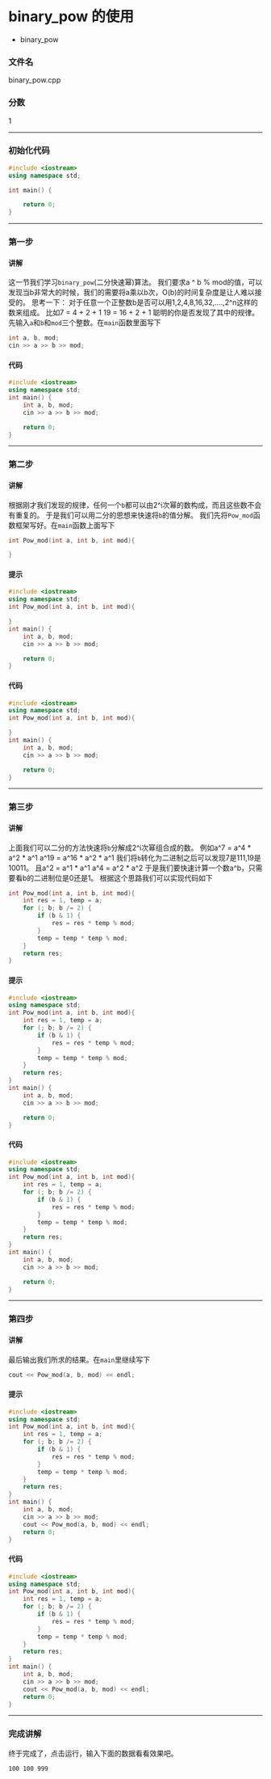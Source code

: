 # binary_pow 的使用
- binary_pow

### 文件名
binary_pow.cpp

### 分数
1

---
### 初始化代码
```c++
#include <iostream>
using namespace std;

int main() {

    return 0;
}
```

---
### 第一步
#### 讲解
这一节我们学习`binary_pow`(二分快速幂)算法。
我们要求a ^ b % mod的值，可以发现当b非常大的时候，我们的需要将a乘以b次，O(b)的时间复杂度是让人难以接受的。
思考一下：
对于任意一个正整数b是否可以用1,2,4,8,16,32,....,2^n这样的数来组成。
比如7 = 4 + 2 + 1
19 = 16 + 2 + 1
聪明的你是否发现了其中的规律。
先输入`a`和`b`和`mod`三个整数。在`main`函数里面写下
```c++
int a, b, mod;
cin >> a >> b >> mod;
```

#### 代码
```c++
#include <iostream>
using namespace std;
int main() {
    int a, b, mod;
    cin >> a >> b >> mod;

    return 0;
}
```

---
### 第二步
#### 讲解
根据刚才我们发现的规律，任何一个`b`都可以由2^i次幂的数构成，而且这些数不会有重复的。
于是我们可以用二分的思想来快速将`b`的值分解。
我们先将`Pow_mod`函数框架写好。在`main`函数上面写下
```c++
int Pow_mod(int a, int b, int mod){

}
```

#### 提示
```c++
#include <iostream>
using namespace std;
int Pow_mod(int a, int b, int mod){

}
int main() {
    int a, b, mod;
    cin >> a >> b >> mod;

    return 0;
}
```

#### 代码
```c++
#include <iostream>
using namespace std;
int Pow_mod(int a, int b, int mod){

}
int main() {
    int a, b, mod;
    cin >> a >> b >> mod;

    return 0;
}
```

---
### 第三步
#### 讲解
上面我们可以二分的方法快速将`b`分解成2^i次幂组合成的数。
例如a^7 = a^4 * a^2 * a^1
a^19 = a^16 * a^2 * a^1
我们将`b`转化为二进制之后可以发现7是111,19是10011。
且a^2 = a^1 * a^1
a^4 = a^2 * a^2
于是我们要快速计算一个数a^b，只需要看b的二进制位是0还是1。
根据这个思路我们可以实现代码如下
```c++
int Pow_mod(int a, int b, int mod){
    int res = 1, temp = a;
    for (; b; b /= 2) {
        if (b & 1) {
            res = res * temp % mod;
        }
        temp = temp * temp % mod;
    }
    return res;
}
```

#### 提示
```c++
#include <iostream>
using namespace std;
int Pow_mod(int a, int b, int mod){
    int res = 1, temp = a;
    for (; b; b /= 2) {
        if (b & 1) {
            res = res * temp % mod;
        }
        temp = temp * temp % mod;
    }
    return res;
}
int main() {
    int a, b, mod;
    cin >> a >> b >> mod;

    return 0;
}
```


#### 代码
```c++
#include <iostream>
using namespace std;
int Pow_mod(int a, int b, int mod){
    int res = 1, temp = a;
    for (; b; b /= 2) {
        if (b & 1) {
            res = res * temp % mod;
        }
        temp = temp * temp % mod;
    }
    return res;
}
int main() {
    int a, b, mod;
    cin >> a >> b >> mod;

    return 0;
}
```


---
### 第四步
#### 讲解
最后输出我们所求的结果。在`main`里继续写下
```c++
cout << Pow_mod(a, b, mod) << endl;
```

#### 提示
```c++
#include <iostream>
using namespace std;
int Pow_mod(int a, int b, int mod){
    int res = 1, temp = a;
    for (; b; b /= 2) {
        if (b & 1) {
            res = res * temp % mod;
        }
        temp = temp * temp % mod;
    }
    return res;
}
int main() {
    int a, b, mod;
    cin >> a >> b >> mod;
    cout << Pow_mod(a, b, mod) << endl;
    return 0;
}
```


#### 代码
```c++
#include <iostream>
using namespace std;
int Pow_mod(int a, int b, int mod){
    int res = 1, temp = a;
    for (; b; b /= 2) {
        if (b & 1) {
            res = res * temp % mod;
        }
        temp = temp * temp % mod;
    }
    return res;
}
int main() {
    int a, b, mod;
    cin >> a >> b >> mod;
    cout << Pow_mod(a, b, mod) << endl;
    return 0;
}
```

---
### 完成讲解
终于完成了，点击运行，输入下面的数据看看效果吧。
```
100 100 999
```
